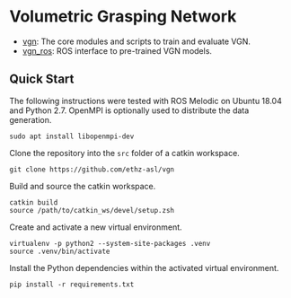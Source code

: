 # Volumetric Grasping Network

- [vgn](vgn/README.md): The core modules and scripts to train and evaluate VGN.
- [vgn_ros](vgn_ros/README.md): ROS interface to pre-trained VGN models.

## Quick Start

The following instructions were tested with ROS Melodic on Ubuntu 18.04 and Python 2.7.
OpenMPI is optionally used to distribute the data generation.

```
sudo apt install libopenmpi-dev
```

Clone the repository into the `src` folder of a catkin workspace.

```
git clone https://github.com/ethz-asl/vgn
```

Build and source the catkin workspace.

```
catkin build
source /path/to/catkin_ws/devel/setup.zsh
```

Create and activate a new virtual environment.

```
virtualenv -p python2 --system-site-packages .venv
source .venv/bin/activate
```

Install the Python dependencies within the activated virtual environment.

```
pip install -r requirements.txt
```
